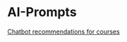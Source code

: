 # AI-Prompts

[Chatbot recommendations for courses](https://cloud.google.com/vertex-ai/generative-ai/docs/prompt-gallery/samples/write_and_generate_chatbot_recommendations_for_courses)
